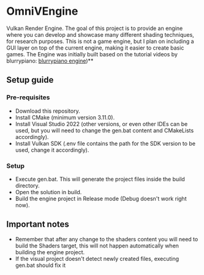# OmniVEngine
Vulkan Render Engine. The goal of this project is to provide an engine where you can develop and showcase many different shading techniques, for research purposes.
This is not a game engine, but I plan on including a GUI layer on top of the current engine, making it easier to create basic games.
The Engine was initially built based on the tutorial videos by blurrypiano: [blurrypiano engine](https://github.com/blurrypiano/littleVulkanEngine))**

## Setup guide
### Pre-requisites
- Download this repository.
- Install CMake (minimum version 3.11.0).
- Install Visual Studio 2022 (other versions, or even other IDEs can be used, but you will need to change the gen.bat content and CMakeLists accordingly).
- Install Vulkan SDK (.env file contains the path for the SDK version to be used, change it accordingly).

### Setup
- Execute gen.bat. This will generate the project files inside the build directory.
- Open the solution in build.
- Build the engine project in Release mode (Debug doesn't work right now).

## Important notes
- Remember that after any change to the shaders content you will need to build the Shaders target, this will not happen automatically when building the engine project.
- If the visual project doesn't detect newly created files, executing gen.bat should fix it
